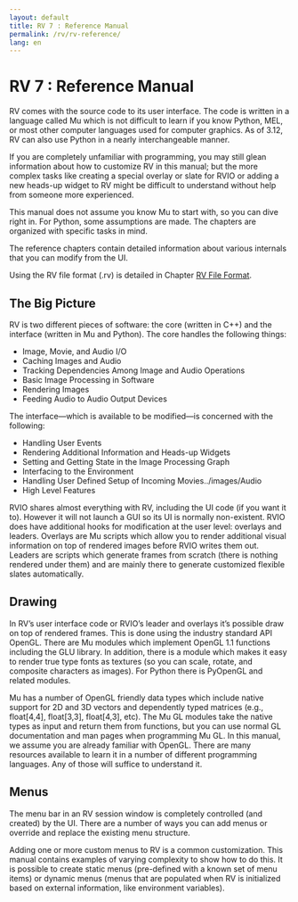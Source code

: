 ```yaml
---
layout: default
title: RV 7 : Reference Manual
permalink: /rv/rv-reference/
lang: en
---
```


# RV 7 : Reference Manual

RV comes with the source code to its user interface. The code is written in a language called Mu which is not difficult to learn if you know Python, MEL, or most other computer languages used for computer graphics. As of 3.12, RV can also use Python in a nearly interchangeable manner.

If you are completely unfamiliar with programming, you may still glean information about how to customize RV in this manual; but the more complex tasks like creating a special overlay or slate for RVIO or adding a new heads-up widget to RV might be difficult to understand without help from someone more experienced.

This manual does not assume you know Mu to start with, so you can dive right in. For Python, some assumptions are made. The chapters are organized with specific tasks in mind.

The reference chapters contain detailed information about various internals that you can modify from the UI.

Using the RV file format (.rv) is detailed in Chapter [RV File Format](rv-reference/rv-file-format.html).

## The Big Picture

RV is two different pieces of software: the core (written in C++) and the interface (written in Mu and Python). The core handles the following things:

* Image, Movie, and Audio I/O
* Caching Images and Audio
* Tracking Dependencies Among Image and Audio Operations
* Basic Image Processing in Software
* Rendering Images
* Feeding Audio to Audio Output Devices

The interface—which is available to be modified—is concerned with the following:

* Handling User Events
* Rendering Additional Information and Heads-up Widgets
* Setting and Getting State in the Image Processing Graph
* Interfacing to the Environment
* Handling User Defined Setup of Incoming Movies../images/Audio
* High Level Features

RVIO shares almost everything with RV, including the UI code (if you want it to). However it will not launch a GUI so its UI is normally non-existent. RVIO does have additional hooks for modification at the user level: overlays and leaders. Overlays are Mu scripts which allow you to render additional visual information on top of rendered images before RVIO writes them out. Leaders are scripts which generate frames from scratch (there is nothing rendered under them) and are mainly there to generate customized flexible slates automatically.

## Drawing

In RV’s user interface code or RVIO’s leader and overlays it’s possible draw on top of rendered frames. This is done using the industry standard API OpenGL. There are Mu modules which implement OpenGL 1.1 functions including the GLU library. In addition, there is a module which makes it easy to render true type fonts as textures (so you can scale, rotate, and composite characters as images). For Python there is PyOpenGL and related modules.

Mu has a number of OpenGL friendly data types which include native support for 2D and 3D vectors and dependently typed matrices (e.g., float[4,4], float[3,3], float[4,3], etc). The Mu GL modules take the native types as input and return them from functions, but you can use normal GL documentation and man pages when programming Mu GL. In this manual, we assume you are already familiar with OpenGL. There are many resources available to learn it in a number of different programming languages. Any of those will suffice to understand it.

## Menus

The menu bar in an RV session window is completely controlled (and created) by the UI. There are a number of ways you can add menus or override and replace the existing menu structure.

Adding one or more custom menus to RV is a common customization. This manual contains examples of varying complexity to show how to do this. It is possible to create static menus (pre-defined with a known set of menu items) or dynamic menus (menus that are populated when RV is initialized based on external information, like environment variables).
